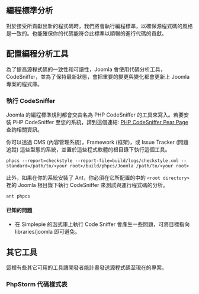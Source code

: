 ## 編程標準分析

對於接受所貢獻出新的程式碼時，我們將會執行編程標準，以確保源程式碼的風格是一致的。也能確保你的代碼能符合此標準以順暢的進行代碼的貢獻。

## 配置編程分析工具

為了提高源程式碼的一致性和可讀性，Joomla 會使用代碼分析工具，CodeSniffer，並為了保持最新狀態，會把重要的變更與變化都會更新上 Joomla 專案的程式庫。

### 執行 CodeSniffer

Joomla 的編程標準規則都會交由名為 PHP CodeSniffer 的工具來寫入。若要安裝 PHP CodeSniffer 至您的系統，請到這個連結: [PHP CodeSniffer Pear Page](http://pear.php.net/package/PHP_CodeSniffer)查詢相關資訊。

你可以透過 CMS (內容管理系統)，Framework (框架)，或 Issue Tracker (問題追蹤) 這些型態的系統，並置於這些程式軟體的根目錄下執行這個工具。

```
phpcs --report=checkstyle --report-file=build/logs/checkstyle.xml --standard=/path/to/<your root>/build/phpcs/Joomla /path/to/<your root>
```

此外，如果在你的系統安裝了 Ant，你必須在它所配置的中的 `<root directory>` 裡的 Joomla 根目錄下執行 CodeSniffer 來測試與運行程式碼的分析。

```
ant phpcs
```

#### 已知的問題

-   在 Simplepie 的函式庫上執行 Code Sniffer 會產生一些問題，可將目標指向 libraries/joomla 即可避免。

## 其它工具

這裡有些其它可用的工具讓開發者能計畫發送源程式碼至現在的專案。

### PhpStorm 代碼樣式表
